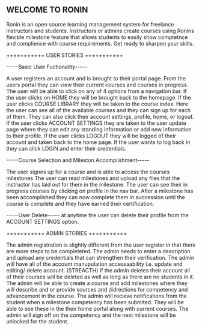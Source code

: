 ## WELCOME TO RONIN ##

Ronin is an open source learning management system for freelance instructors and students.
Instructors or admins create courses using Ronins flexible milestone feature that allows
students to easily show comptetnce and complience with course requirements. 
Get ready to sharpen your skills. 

+++++++++++ USER STORIES +++++++++++

-----Basic User Fuctionality-----

A user registers an account and is brought to their portal page.
From the users portal they can view their current courses and courses in progress.
The user will be able to click on any of 4 options from a navigation bar. 
If the user clicks on HOME they will be brought back to the homepage. 
If the user clicks COURSE LIBRARY they will be taken to the course index. 
	Here the user can see all of the available courses and they can sign up for each of them. 
	They can also click their account settings, profile, home, or logout.
If the user clicks ACCOUNT SETTINGS they are taken to the user update page where they can edit any 
standing information or add new information to their profile. 
If the user clicks LOGOUT they will be logged of their account and taken back to the home page.
If the user wants to log back in they can click LOGIN and enter their credentials. 


-----Course Selection and Mileston Accomplishment-----

The user signes up for a course and is able to access the courses milestones 
The user can read milestones and upload any files that the instructor has laid out for them
	in the milestone. 
The user can see their in progress courses by clicking on profile in the nav bar.
After a milestone has been accomplished they can now complete them in succession until the course is complete 
	and they have earned their certification. 


-----User Delete-----
at anytime the user can delete their profile from the ACCOUNT SETTINGS option. 


+++++++++++ ADMIN STORIES +++++++++++

The admin registration is slightly different from the user register in that there are more steps to be completeted.
The admin needs to enter a description and upload any credentials that can strengthen their verification. 
The admin will have all of the account manupulation accessaability i.e. update and editing/ delete account. 
(STREACTH) 
	If the admin deletes their account all of their courses will be deleted as well as long as there are no students in it. 
The admin will be able to create a course and add milestones where they will describe and or provide sources and didrections for competency and advancement in the course. 
The admin will recieve notifications from the student when a milestone competency has been submited. 
They will be able to see these in the their home portal along with current courses. 
The admin will sign off on the competency and the next milestone will be unlocked for the student. 





